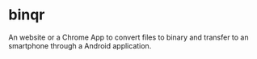 # binqr

An website or a Chrome App to convert files to binary and transfer to an smartphone through a Android application.
